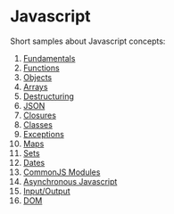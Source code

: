 Javascript
==========

Short samples about Javascript concepts:

1. [Fundamentals](https://github.com/full-stack-bcn/samples/tree/master/javascript/concepts/fundamentals)
1. [Functions](https://github.com/full-stack-bcn/samples/tree/master/javascript/concepts/functions)
1. [Objects](https://github.com/full-stack-bcn/samples/tree/master/javascript/concepts/objects)
1. [Arrays](https://github.com/full-stack-bcn/samples/tree/master/javascript/concepts/arrays)
1. [Destructuring](https://github.com/full-stack-bcn/samples/tree/master/javascript/concepts/destructuring)
1. [JSON](https://github.com/full-stack-bcn/samples/tree/master/javascript/concepts/objects/JSON)
1. [Closures](https://github.com/full-stack-bcn/samples/tree/master/javascript/concepts/closures)
1. [Classes](https://github.com/full-stack-bcn/samples/tree/master/javascript/concepts/classes)
1. [Exceptions](https://github.com/full-stack-bcn/samples/tree/master/javascript/concepts/exceptions)
1. [Maps](https://github.com/full-stack-bcn/samples/tree/master/javascript/concepts/maps)
1. [Sets](https://github.com/full-stack-bcn/samples/tree/master/javascript/concepts/sets)
1. [Dates](https://github.com/full-stack-bcn/samples/tree/master/javascript/concepts/dates)
1. [CommonJS Modules](https://github.com/full-stack-bcn/samples/tree/master/javascript/concepts/commonjs-modules)
1. [Asynchronous Javascript](https://github.com/full-stack-bcn/samples/tree/master/javascript/concepts/async)
1. [Input/Output](https://github.com/full-stack-bcn/samples/tree/master/javascript/concepts/io)
1. [DOM](https://github.com/full-stack-bcn/samples/tree/master/javascript/concepts/DOM)